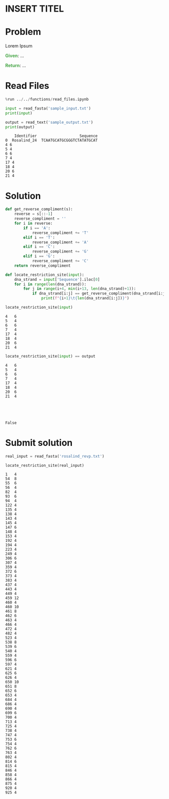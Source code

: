 ---
---

# INSERT TITEL

# Problem

Lorem Ipsum

<span style="color:rgba(70,165,70,255); font-weight:bold">Given</span>: ...

<span style="color:rgba(70,165,70,255); font-weight:bold">Return</span>: ...



# Read Files


```python
%run ../../functions/read_files.ipynb
```


```python
input = read_fasta('sample_input.txt')
print(input)

output = read_text('sample_output.txt')
print(output)
```

        Identifier                   Sequence
    0  Rosalind_24  TCAATGCATGCGGGTCTATATGCAT
    4 6
    5 4
    6 6
    7 4
    17 4
    18 4
    20 6
    21 4


# Solution


```python
def get_reverse_compliment(s):
    reverse = s[::-1]
    reverse_compliment = ''
    for i in reverse:
        if i == 'A':
            reverse_compliment += 'T'
        elif i == 'T':
            reverse_compliment += 'A'
        elif i == 'C':
            reverse_compliment += 'G'
        elif i == 'G':
            reverse_compliment += 'C'
    return reverse_compliment
```


```python
def locate_restriction_site(input):
    dna_strand = input['Sequence'].iloc[0]
    for i in range(len(dna_strand)):
        for j in range(i+4, min(i+13, len(dna_strand)+1)):
            if dna_strand[i:j] == get_reverse_compliment(dna_strand[i:j]):
                print(f"{i+1}\t{len(dna_strand[i:j])}")

locate_restriction_site(input)
```

    4	6
    5	4
    6	6
    7	4
    17	4
    18	4
    20	6
    21	4



```python
locate_restriction_site(input) == output
```

    4	6
    5	4
    6	6
    7	4
    17	4
    18	4
    20	6
    21	4





    False



# Submit solution


```python
real_input = read_fasta('rosalind_revp.txt')

locate_restriction_site(real_input)
```

    1	4
    54	8
    55	6
    56	4
    82	4
    93	6
    94	4
    122	4
    135	4
    138	4
    143	4
    145	4
    147	6
    148	4
    153	4
    192	4
    194	4
    223	4
    249	4
    306	6
    307	4
    359	4
    372	6
    373	4
    383	4
    437	4
    443	4
    449	4
    459	12
    460	4
    460	10
    461	8
    462	6
    463	4
    466	4
    472	4
    482	4
    523	4
    538	8
    539	6
    540	4
    559	4
    596	6
    597	4
    621	4
    625	6
    626	4
    650	10
    651	8
    652	6
    653	4
    684	4
    686	4
    690	4
    699	6
    700	4
    713	4
    725	4
    738	4
    747	4
    753	6
    754	4
    762	6
    763	4
    802	4
    814	6
    815	4
    846	4
    858	4
    866	4
    875	4
    920	4
    925	4



```python

```
